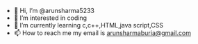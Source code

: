 - 👋 Hi, I’m @arunsharma5233
- 👀 I’m interested in coding
- 🌱 I’m currently learning c,c++,HTML,java script,CSS
- 📫 How to reach me my email is arunsharmaburia@gmail.com

<!---
arunsharma5233/arunsharma5233 is a ✨ special ✨ repository because its `README.md` (this file) appears on your GitHub profile.
You can click the Preview link to take a look at your changes.
--->
